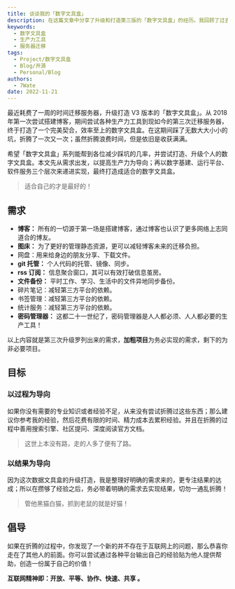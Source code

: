 ```yaml
---
title: 谈谈我的「数字文具盒」
description: 在这篇文章中分享了升级和打造第三版的「数字文具盒」的经历。我回顾了过去的博客搭建经历，以及不断迁移服务器和改进数字工具的过程。
keywords:
  - 数字文具盒
  - 生产力工具
  - 服务器迁移
tags:
  - Project/数字文具盒
  - Blog/开源
  - Personal/Blog
authors:
  - 7Wate
date: 2022-11-21
---
```


最近耗费了一周的时间迁移服务器，升级打造 V3 版本的「数字文具盒」。从 2018 年第一次尝试搭建博客，期间尝试各种生产力工具到现如今的第三次迁移服务器，终于打造了一个完美契合，效率至上的数字文具盒。在这期间踩了无数大大小小的坑，折腾了一次又一次；虽然折腾浪费时间，但是依旧是收获满满。

希望「数字文具盒」系列能帮到各位减少踩坑的几率，并尝试打造、升级个人的数字文具盒。本文先从需求出发，以提高生产力为导向；再以数字基建、运行平台、软件服务三个层次来递进实现，最终打造成适合的数字文具盒。

> 适合自己的才是最好的！

## 需求

- **博客：** 所有的一切源于第一场是搭建博客，通过博客也认识了更多网络上志同道合的博友。
- **图床：** 为了更好的管理静态资源，更可以减轻博客未来的迁移负担。
- 网盘：用来给身边的朋友分享、下载文件。
- **git 托管：** 个人代码的托管、镜像、同步。
- **rss 订阅：** 信息聚合窗口，其可以有效打破信息茧房。
- **文件备份：** 平时工作、学习、生活中的文件异地同步备份。
- 碎片笔记：减轻第三方平台的依赖。
- 书签管理：减轻第三方平台的依赖。
- 统计服务：减轻第三方平台的依赖。
- **密码管理器：** 这都二十一世纪了，密码管理器是人人都必须、人人都必要的生产工具！

以上内容就是第三次升级罗列出来的需求，**加粗项目**为务必实现的需求，剩下的为非必要项目。

## 目标

### 以过程为导向

如果你没有需要的专业知识或者经验不足，从来没有尝试折腾过这些东西；那么建议你参考我的经验，然后花费有限的时间、精力成本去累积经验。并且在折腾的过程中善用搜索引擎、社区提问、深度阅读官方文档。

> 这世上本没有路，走的人多了便有了路。

### 以结果为导向

因为这次数据文具盒的升级打造，我是整理好明确的需求来的，更专注结果的达成；所以在攒够了经验之后，务必带着明确的需求去实现结果，切勿一通乱折腾！

> 管他黑猫白猫，抓到老鼠的就是好猫！

## 倡导

如果在折腾的过程中，你发现了一个新的并不存在于互联网上的问题，那么恭喜你走在了其他人的前面。你可以尝试通过各种平台输出自己的经验贴为他人提供帮助，创造一份属于自己的价值！

**互联网精神即：开放、平等、协作、快速、共享 。**
